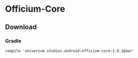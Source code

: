 Officium-Core
===============

## Download ##

### Gradle ###

    compile 'universum.studios.android:officium-core:1.0.1@aar'
